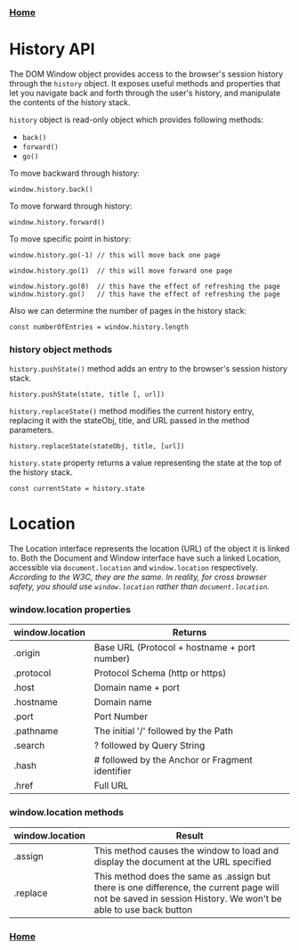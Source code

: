 ### [Home](https://sergeyisakhanyan.github.io/fg-docs)

# History API

The DOM Window object provides access to the browser's session history through the `history` object.
It exposes useful methods and properties that let you navigate back and forth through the user's history, and manipulate the contents of the history stack.

`history` object is read-only object which provides following methods:

- `back()`
- `forward()`
- `go()`

To move backward through history:

```
window.history.back()
```

To move forward through history:

```
window.history.forward()
```

To move specific point in history:

```
window.history.go(-1) // this will move back one page

window.history.go(1)  // this will move forward one page

window.history.go(0)  // this have the effect of refreshing the page
window.history.go()   // this have the effect of refreshing the page
```

Also we can determine the number of pages in the history stack:

```
const numberOfEntries = window.history.length
```

### history object methods

`history.pushState()` method adds an entry to the browser's session history stack.
```
history.pushState(state, title [, url])
```

`history.replaceState()` method modifies the current history entry, replacing it with the stateObj, title, and URL passed in the method parameters.
```
history.replaceState(stateObj, title, [url])
```

`history.state` property returns a value representing the state at the top of the history stack.
```
const currentState = history.state
```


# Location

The Location interface represents the location (URL) of the object it is linked to.
Both the Document and Window interface have such a linked Location, accessible via `document.location` and `window.location` respectively.
*According to the W3C, they are the same. In reality, for cross browser safety, you should use `window.location` rather than `document.location`.*

### window.location properties

| window.location 	| Returns                                         	|
|-----------------	|-------------------------------------------------	|
| .origin         	| Base URL (Protocol + hostname + port number)    	|
| .protocol       	| Protocol Schema (http or https)                 	|
| .host           	| Domain name + port                              	|
| .hostname       	| Domain name                                     	|
| .port           	| Port Number                                     	|
| .pathname       	| The initial '/' followed by the Path            	|
| .search         	| ? followed by Query String                      	|
| .hash           	| # followed by the Anchor or Fragment identifier 	|
| .href           	| Full URL                                        	|

### window.location methods

| window.location 	| Result                                          	|
|-----------------	|-------------------------------------------------	|
| .assign         	| This method causes the window to load and display the document at the URL specified |
| .replace          | This method does the same as .assign but there is one difference, the current page will not be saved in session History. We won't be able to use back button |


### [Home](https://sergeyisakhanyan.github.io/fg-docs)
